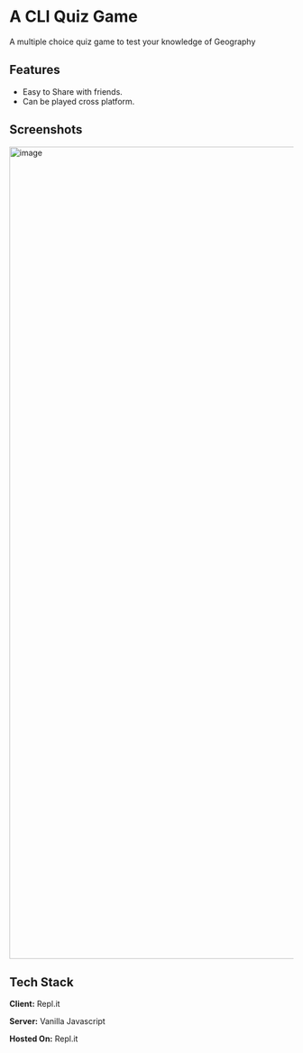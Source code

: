 
# A CLI Quiz Game

A multiple choice quiz game to test your knowledge of Geography




## Features

- Easy to Share with friends.
- Can be played cross platform.

## Screenshots
<img width="1440" alt="image" src="https://user-images.githubusercontent.com/114881862/209994033-ec324041-5146-49ed-bd1c-aeac30b30f08.png">


## Tech Stack

**Client:** Repl.it 

**Server:** Vanilla Javascript

**Hosted On:**  Repl.it

